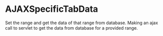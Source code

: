 # AJAXSpecificTabData
Set the range and get the data of that range from database.
Making an ajax call to servlet to get the data from database for a provided range.
